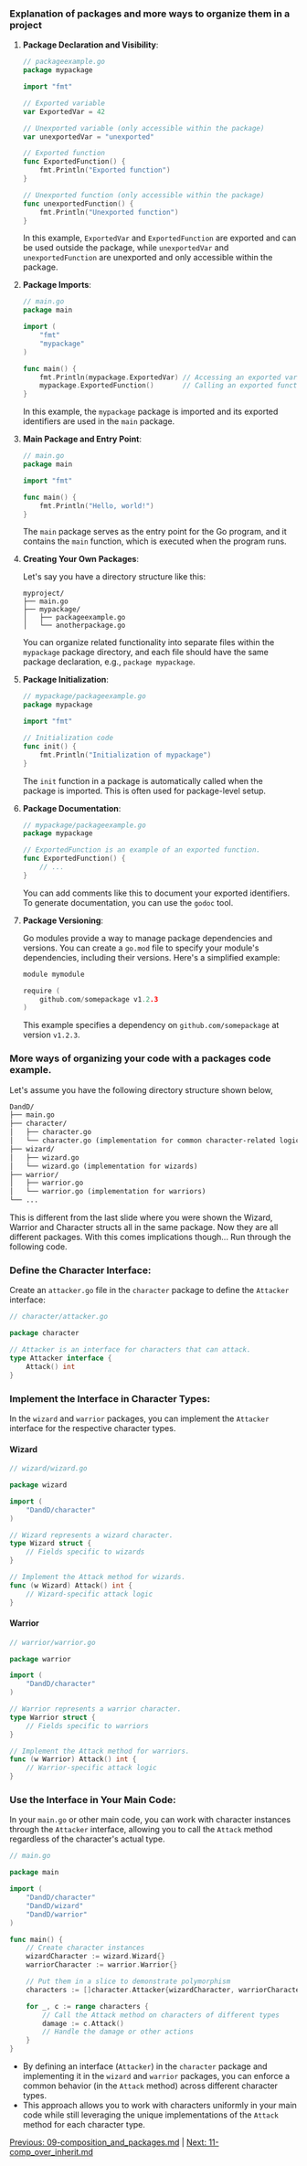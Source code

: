 ### Explanation of packages and more ways to organize them in a project


1. **Package Declaration and Visibility**:

   ```go
   // packageexample.go
   package mypackage

   import "fmt"

   // Exported variable
   var ExportedVar = 42

   // Unexported variable (only accessible within the package)
   var unexportedVar = "unexported"

   // Exported function
   func ExportedFunction() {
       fmt.Println("Exported function")
   }

   // Unexported function (only accessible within the package)
   func unexportedFunction() {
       fmt.Println("Unexported function")
   }
   ```

   In this example, `ExportedVar` and `ExportedFunction` are exported and can be used outside the package, while `unexportedVar` and `unexportedFunction` are unexported and only accessible within the package.

2. **Package Imports**:

   ```go
   // main.go
   package main

   import (
       "fmt"
       "mypackage"
   )

   func main() {
       fmt.Println(mypackage.ExportedVar) // Accessing an exported variable
       mypackage.ExportedFunction()       // Calling an exported function
   }
   ```

   In this example, the `mypackage` package is imported and its exported identifiers are used in the `main` package.

3. **Main Package and Entry Point**:

   ```go
   // main.go
   package main

   import "fmt"

   func main() {
       fmt.Println("Hello, world!")
   }
   ```

   The `main` package serves as the entry point for the Go program, and it contains the `main` function, which is executed when the program runs.

4. **Creating Your Own Packages**:

   Let's say you have a directory structure like this:

   ```
   myproject/
   ├── main.go
   ├── mypackage/
   │   ├── packageexample.go
   │   └── anotherpackage.go
   ```

   You can organize related functionality into separate files within the `mypackage` package directory, and each file should have the same package declaration, e.g., `package mypackage`.

5. **Package Initialization**:

   ```go
   // mypackage/packageexample.go
   package mypackage

   import "fmt"

   // Initialization code
   func init() {
       fmt.Println("Initialization of mypackage")
   }
   ```

   The `init` function in a package is automatically called when the package is imported. This is often used for package-level setup.

6. **Package Documentation**:

   ```go
   // mypackage/packageexample.go
   package mypackage

   // ExportedFunction is an example of an exported function.
   func ExportedFunction() {
       // ...
   }
   ```

   You can add comments like this to document your exported identifiers. To generate documentation, you can use the `godoc` tool.

7. **Package Versioning**:

   Go modules provide a way to manage package dependencies and versions. You can create a `go.mod` file to specify your module's dependencies, including their versions. Here's a simplified example:

   ```go
   module mymodule

   require (
       github.com/somepackage v1.2.3
   )
   ```

   This example specifies a dependency on `github.com/somepackage` at version `v1.2.3`.

### More ways of organizing your code with a packages code example. 
Let's assume you have the following directory structure shown below, 

```txt
DandD/
├── main.go
├── character/
│   ├── character.go
│   └── character.go (implementation for common character-related logic)
├── wizard/
│   ├── wizard.go
│   └── wizard.go (implementation for wizards)
├── warrior/
│   ├── warrior.go
│   └── warrior.go (implementation for warriors)
└── ...
```

This is different from the last slide where you were shown the Wizard, Warrior and Character structs all in the same package. Now they are all different packages. With this comes implications though... Run through the following code. 

### Define the Character Interface:

Create an `attacker.go` file in the `character` package to define the `Attacker` interface:

```go
// character/attacker.go

package character

// Attacker is an interface for characters that can attack.
type Attacker interface {
    Attack() int
}
```

### Implement the Interface in Character Types:

In the `wizard` and `warrior` packages, you can implement the `Attacker` interface for the respective character types.

#### Wizard

```go
// wizard/wizard.go

package wizard

import (
    "DandD/character"
)

// Wizard represents a wizard character.
type Wizard struct {
    // Fields specific to wizards
}

// Implement the Attack method for wizards.
func (w Wizard) Attack() int {
    // Wizard-specific attack logic
}
```

#### Warrior

```go
// warrior/warrior.go

package warrior

import (
    "DandD/character"
)

// Warrior represents a warrior character.
type Warrior struct {
    // Fields specific to warriors
}

// Implement the Attack method for warriors.
func (w Warrior) Attack() int {
    // Warrior-specific attack logic
}
```

### Use the Interface in Your Main Code:

In your `main.go` or other main code, you can work with character instances through the `Attacker` interface, allowing you to call the `Attack` method regardless of the character's actual type.

```go
// main.go

package main

import (
    "DandD/character"
    "DandD/wizard"
    "DandD/warrior"
)

func main() {
    // Create character instances
    wizardCharacter := wizard.Wizard{}
    warriorCharacter := warrior.Warrior{}

    // Put them in a slice to demonstrate polymorphism
    characters := []character.Attacker{wizardCharacter, warriorCharacter}

    for _, c := range characters {
        // Call the Attack method on characters of different types
        damage := c.Attack()
        // Handle the damage or other actions
    }
}
```

- By defining an interface (`Attacker`) in the `character` package and implementing it in the `wizard` and `warrior` packages, you can enforce a common behavior (in the `Attack` method) across different character types. 
- This approach allows you to work with characters uniformly in your main code while still leveraging the unique implementations of the `Attack` method for each character type.

[Previous: 09-composition_and_packages.md](./09-composition_and_packages.md) | [Next: 11-comp_over_inherit.md](./11-comp_over_inherit.md)
